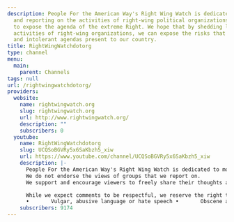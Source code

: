 ```yaml
---
description: People For the American Way's Right Wing Watch is dedicated to monitoring
  and reporting on the activities of right-wing political organizations, in order
  to expose the agenda of the extreme Right. We hope that by shedding light on the
  activities of right-wing organizations, we can expose the risks that their extreme
  and intolerant agendas present to our country.
title: RightWingWatchdotorg
type: channel
menu:
  main:
    parent: Channels
tags: null
url: /rightwingwatchdotorg/
providers:
  website:
    name: rightwingwatch.org
    slug: rightwingwatch.org
    url: http://www.rightwingwatch.org/
    description: ""
    subscribers: 0
  youtube:
    name: RightWingWatchdotorg
    slug: UCQSoBGVRy5x6SaKbzh5_xiw
    url: https://www.youtube.com/channel/UCQSoBGVRy5x6SaKbzh5_xiw
    description: |-
      People For the American Way's Right Wing Watch is dedicated to monitoring and reporting on the activities of right-wing political organizations, in order to expose the agenda of the extreme Right. We hope that by shedding light on the activities of right-wing organizations, we can expose the risks that their extreme and intolerant agendas present to our country.
      We do not endorse the views of groups that we report on.
      We support and encourage viewers to freely share their thoughts and views on our YouTube page, but please note that all comments expressed solely reflect those of the comment’s author.

      While we expect comments to be respectful, we reserve the right to remove or not allow comments that contain:
      •       Vulgar, abusive language or hate speech •       Obscene attacks •       Threats of violence or harm •       Offensive terms targeting individuals or groups •       Suggestions or encouragement of illegal activity •       Defamatory statements •       Spam
    subscribers: 9174
---
```

